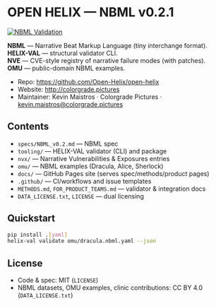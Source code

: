 # OPEN HELIX — NBML v0.2.1

[![NBML Validation](https://github.com/Open-Helix/open-helix/actions/workflows/nbml-validate.yml/badge.svg)](https://github.com/Open-Helix/open-helix/actions/workflows/nbml-validate.yml)

**NBML** — Narrative Beat Markup Language (tiny interchange format).  
**HELIX-VAL** — structural validator CLI.  
**NVE** — CVE-style registry of narrative failure modes (with patches).  
**OMU** — public-domain NBML examples.

- Repo: https://github.com/Open-Helix/open-helix
- Website: http://colorgrade.pictures
- Maintainer: Kevin Maistros · Colorgrade Pictures · kevin.maistros@colorgrade.pictures

## Contents
- `specs/NBML_v0.2.md` — NBML spec
- `tooling/` — HELIX-VAL validator (CLI) and package
- `nvx/` — Narrative Vulnerabilities & Exposures entries
- `omu/` — NBML examples (Dracula, Alice, Sherlock)
- `docs/` — GitHub Pages site (serves spec/methods/product pages)
- `.github/` — CI/workflows and issue templates
- `METHODS.md`, `FOR_PRODUCT_TEAMS.md` — validator & integration docs
- `DATA_LICENSE.txt`, `LICENSE` — dual licensing

## Quickstart
```bash
pip install .[yaml]
helix-val validate omu/dracula.nbml.yaml --json
```

## License
- Code & spec: MIT (`LICENSE`)
- NBML datasets, OMU examples, clinic contributions: CC BY 4.0 (`DATA_LICENSE.txt`)

